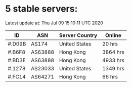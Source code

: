 # 5 stable servers:

Latest update at: Thu Jul 09 15:10:11 UTC 2020

| ID | ASN | Server Country | Online |
| -- | --- | -------------- | ------ |
| #.D09B | AS174 | United States | 20 hrs |
| #.B6F8 | AS63888 | Hong Kong | 3864 hrs |
| #.BD3E | AS63888 | Hong Kong | 4933 hrs |
| #.1278 | AS23033 | United States | 1349 hrs |
| #.FC14 | AS64271 | Hong Kong | 66 hrs |

